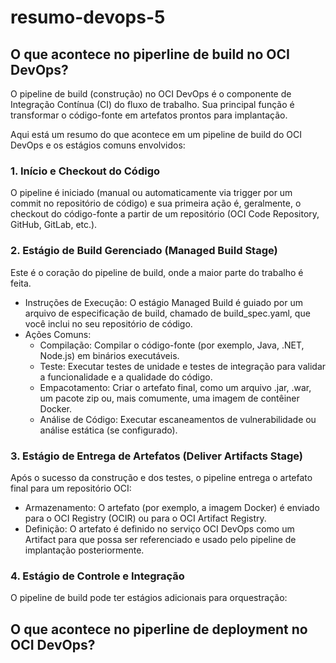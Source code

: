 # resumo-devops-5

## O que acontece no piperline de build no OCI DevOps?

O pipeline de build (construção) no OCI DevOps é o componente de Integração Contínua (CI) do fluxo de trabalho. Sua principal função é transformar o código-fonte em artefatos prontos para implantação.

Aqui está um resumo do que acontece em um pipeline de build do OCI DevOps e os estágios comuns envolvidos:

### 1. Início e Checkout do Código

O pipeline é iniciado (manual ou automaticamente via trigger por um commit no repositório de código) e sua primeira ação é, geralmente, o checkout do código-fonte a partir de um repositório (OCI Code Repository, GitHub, GitLab, etc.).

### 2. Estágio de Build Gerenciado (Managed Build Stage)

Este é o coração do pipeline de build, onde a maior parte do trabalho é feita.

- Instruções de Execução: O estágio Managed Build é guiado por um arquivo de especificação de build, chamado de build_spec.yaml, que você inclui no seu repositório de código.
- Ações Comuns:
   - Compilação: Compilar o código-fonte (por exemplo, Java, .NET, Node.js) em binários executáveis.
   - Teste: Executar testes de unidade e testes de integração para validar a funcionalidade e a qualidade do código.
   - Empacotamento: Criar o artefato final, como um arquivo .jar, .war, um pacote zip ou, mais comumente, uma imagem de contêiner Docker.
   - Análise de Código: Executar escaneamentos de vulnerabilidade ou análise estática (se configurado).

 ### 3. Estágio de Entrega de Artefatos (Deliver Artifacts Stage)

 Após o sucesso da construção e dos testes, o pipeline entrega o artefato final para um repositório OCI:

 - Armazenamento: O artefato (por exemplo, a imagem Docker) é enviado para o OCI Registry (OCIR) ou para o OCI Artifact Registry.
 - Definição: O artefato é definido no serviço OCI DevOps como um Artifact para que possa ser referenciado e usado pelo pipeline de implantação posteriormente.

### 4. Estágio de Controle e Integração

O pipeline de build pode ter estágios adicionais para orquestração:

## O que acontece no piperline de deployment no OCI DevOps?
